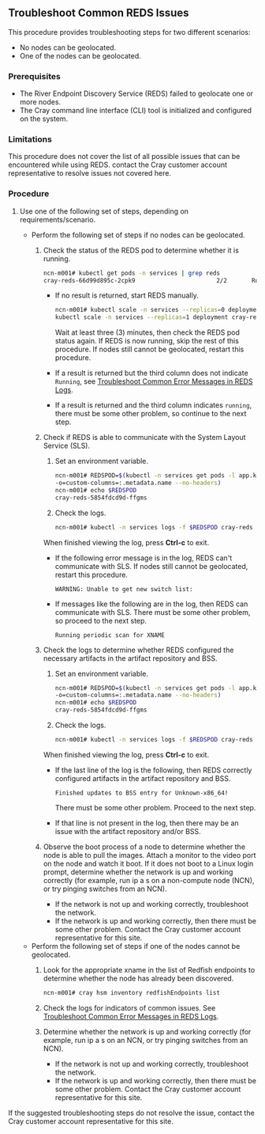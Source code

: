 ## Troubleshoot Common REDS Issues

This procedure provides troubleshooting steps for two different scenarios:

-   No nodes can be geolocated.
-   One of the nodes can be geolocated.

### Prerequisites

- The River Endpoint Discovery Service \(REDS\) failed to geolocate one or more nodes.
- The Cray command line interface \(CLI\) tool is initialized and configured on the system.

### Limitations

This procedure does not cover the list of all possible issues that can be encountered while using REDS. contact the Cray customer account representative to resolve issues not covered here.

### Procedure

1.  Use one of the following set of steps, depending on requirements/scenario.

    -   Perform the following set of steps if no nodes can be geolocated.
        1.  Check the status of the REDS pod to determine whether it is running.

            ```bash
            ncn-m001# kubectl get pods -n services | grep reds
            cray-reds-66d99d895c-2cpk9                       2/2       Running   0          48m
            ```

            -   If no result is returned, start REDS manually.

                ```bash
                ncn-m001# kubectl scale -n services --replicas=0 deployment cray-reds; \
                kubectl scale -n services --replicas=1 deployment cray-reds
                ```

                Wait at least three \(3\) minutes, then check the REDS pod status again. If REDS is now running, skip the rest of this procedure. If nodes still cannot be geolocated, restart this procedure.

            -   If a result is returned but the third column does not indicate `Running`, see [Troubleshoot Common Error Messages in REDS Logs](Troubleshoot_Common_Error_Messages_in_REDS_Logs.md).
            -   If a result is returned and the third column indicates `running`, there must be some other problem, so continue to the next step.
        2.  Check if REDS is able to communicate with the System Layout Service \(SLS\).

            1.  Set an environment variable.

                ```bash
                ncn-m001# REDSPOD=$(kubectl -n services get pods -l app.kubernetes.io/name=cray-reds \
                -o=custom-columns=:.metadata.name --no-headers)
                ncn-m001# echo $REDSPOD
                cray-reds-5854fdcd9d-ffgms
                ```

            2.  Check the logs.

                ```bash
                ncn-m001# kubectl -n services logs -f $REDSPOD cray-reds
                ```

            When finished viewing the log, press **Ctrl-c** to exit.

            -   If the following error message is in the log, REDS can't communicate with SLS. If nodes still cannot be geolocated, restart this procedure.

                ```
                WARNING: Unable to get new switch list:
                ```

            -   If messages like the following are in the log, then REDS can communicate with SLS. There must be some other problem, so proceed to the next step.

                ```
                Running periodic scan for XNAME
                ```

        3.  Check the logs to determine whether REDS configured the necessary artifacts in the artifact repository and BSS.

            1.  Set an environment variable.

                ```bash
                ncn-m001# REDSPOD=$(kubectl -n services get pods -l app.kubernetes.io/name=cray-reds-init \
                -o=custom-columns=:.metadata.name --no-headers)
                ncn-m001# echo $REDSPOD
                cray-reds-5854fdcd9d-ffgms
                ```

            2.  Check the logs.

                ```bash
                ncn-m001# kubectl -n services logs -f $REDSPOD cray-reds
                ```

            When finished viewing the log, press **Ctrl-c** to exit.

            -   If the last line of the log is the following, then REDS correctly configured artifacts in the artifact repository and BSS.

                ```
                Finished updates to BSS entry for Unknown-x86_64!
                ```

                There must be some other problem. Proceed to the next step.

            -   If that line is not present in the log, then there may be an issue with the artifact repository and/or BSS.
        
        4.  Observe the boot process of a node to determine whether the node is able to pull the images. Attach a monitor to the video port on the node and watch it boot. If it does not boot to a Linux login prompt, determine whether the network is up and working correctly \(for example, run ip a s on a non-compute node \(NCN\), or try pinging switches from an NCN\).
            -   If the network is not up and working correctly, troubleshoot the network.
            -   If the network is up and working correctly, then there must be some other problem. Contact the Cray customer account representative for this site.
    -   Perform the following set of steps if one of the nodes cannot be geolocated.
        1.  Look for the appropriate xname in the list of Redfish endpoints to determine whether the node has already been discovered.

            ```bash
            ncn-m001# cray hsm inventory redfishEndpoints list
            ```

        2.  Check the logs for indicators of common issues. See [Troubleshoot Common Error Messages in REDS Logs](Troubleshoot_Common_Error_Messages_in_REDS_Logs.md).
        3.  Determine whether the network is up and working correctly \(for example, run ip a s on an NCN, or try pinging switches from an NCN\).
            -   If the network is not up and working correctly, troubleshoot the network.
            -   If the network is up and working correctly, then there must be some other problem. Contact the Cray customer account representative for this site.

If the suggested troubleshooting steps do not resolve the issue, contact the Cray customer account representative for this site.
